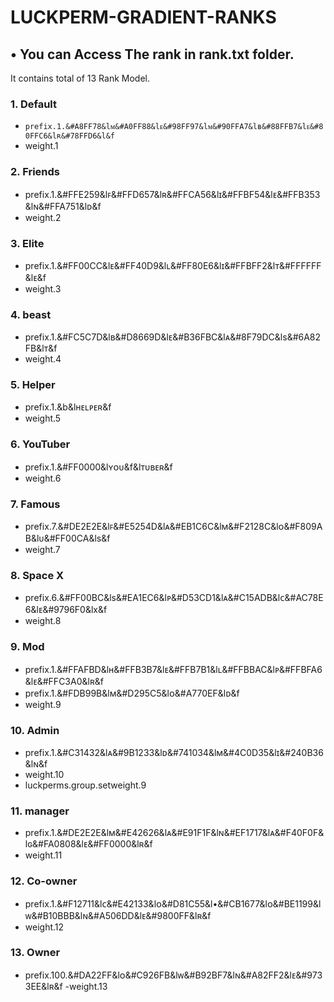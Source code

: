 # LUCKPERM-GRADIENT-RANKS

## • You can Access The rank in rank.txt folder.
It contains total of 13 Rank Model.

### 1. Default
- ``` prefix.1.&#A8FF78&lᴍ&#A0FF88&lᴇ&#98FF97&lᴍ&#90FFA7&lʙ&#88FFB7&lᴇ&#80FFC6&lʀ&#78FFD6&l&f ```
- weight.1

### 2. Friends
- prefix.1.&#FFE259&lꜰ&#FFD657&lʀ&#FFCA56&lɪ&#FFBF54&lᴇ&#FFB353&lɴ&#FFA751&lᴅ&f
- weight.2
 
### 3. Elite

- prefix.1.&#FF00CC&lᴇ&#FF40D9&lʟ&#FF80E6&lɪ&#FFBFF2&lᴛ&#FFFFFF&lᴇ&f
- weight.3

### 4. beast
- prefix.1.&#FC5C7D&lʙ&#D8669D&lᴇ&#B36FBC&lᴀ&#8F79DC&lѕ&#6A82FB&lᴛ&f
- weight.4

### 5. Helper 
- prefix.1.&b&lʜᴇʟᴘᴇʀ&f
- weight.5

### 6. YouTuber
- prefix.1.&#FF0000&lʏᴏᴜ&f&lᴛᴜʙᴇʀ&f
- weight.6

### 7. Famous 
- prefix.7.&#DE2E2E&lꜰ&#E5254D&lᴀ&#EB1C6C&lᴍ&#F2128C&lᴏ&#F809AB&lᴜ&#FF00CA&lѕ&f
- weight.7

### 8. Space X
- prefix.6.&#FF00BC&lѕ&#EA1EC6&lᴘ&#D53CD1&lᴀ&#C15ADB&lᴄ&#AC78E6&lᴇ&#9796F0&lх&f
- weight.8

### 9. Mod
- prefix.1.&#FFAFBD&lʜ&#FFB3B7&lᴇ&#FFB7B1&lʟ&#FFBBAC&lᴘ&#FFBFA6&lᴇ&#FFC3A0&lʀ&f
- prefix.1.&#FDB99B&lᴍ&#D295C5&lᴏ&#A770EF&lᴅ&f
- weight.9

### 10. Admin
- prefix.1.&#C31432&lᴀ&#9B1233&lᴅ&#741034&lᴍ&#4C0D35&lɪ&#240B36&lɴ&f
- weight.10
- luckperms.group.setweight.9

### 11. manager
- prefix.1.&#DE2E2E&lᴍ&#E42626&lᴀ&#E91F1F&lɴ&#EF1717&lᴀ&#F40F0F&lɢ&#FA0808&lᴇ&#FF0000&lʀ&f
- weight.11

### 12. Co-owner
- prefix.1.&#F12711&lᴄ&#E42133&lᴏ&#D81C55&l•&#CB1677&lᴏ&#BE1199&lᴡ&#B10BBB&lɴ&#A506DD&lᴇ&#9800FF&lʀ&f
- weight.12

### 13. Owner 
- prefix.100.&#DA22FF&lᴏ&#C926FB&lᴡ&#B92BF7&lɴ&#A82FF2&lᴇ&#9733EE&lʀ&f
-weight.13
